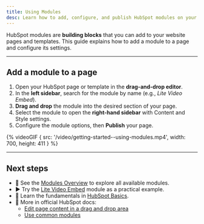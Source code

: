 ```yaml
---
title: Using Modules
desc: Learn how to add, configure, and publish HubSpot modules on your pages. A quick guide for editors and marketers.
---
```


HubSpot modules are **building blocks** that you can add to your website pages and templates.
This guide explains how to add a module to a page and configure its settings.

---

## Add a module to a page

1. Open your HubSpot page or template in the **drag-and-drop editor**.
2. In the **left sidebar**, search for the module by name (e.g., _Lite Video Embed_).
3. **Drag and drop** the module into the desired section of your page.
4. Select the module to open the **right-hand sidebar** with Content and Style settings.
5. Configure the module options, then **Publish** your page.

{% videoGIF { src: '/video/getting-started--using-modules.mp4', width: 700, height: 411 } %}

---

## Next steps

- 🧩 See the [Modules Overview](/docs/modules/) to explore all available modules.
- ▶️ Try the [Lite Video Embed](/docs/modules/lite-video-embed/) module as a practical example.
- 📄 Learn the fundamentals in [HubSpot Basics](/docs/hubspot/).
- 📖 More in official HubSpot docs:
  - [Edit page content in a drag and drop area](https://knowledge.hubspot.com/website-pages/edit-page-content-in-a-drag-and-drop-area)
  - [Use common modules](https://knowledge.hubspot.com/website-pages/use-common-modules)
